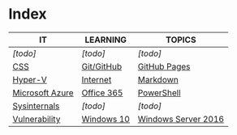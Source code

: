 # Index

|IT|LEARNING|TOPICS|
|----|---|---|
|*[todo]*|*[todo]*|*[todo]*|
|[CSS](web-pages)|[Git/GitHub](coding)|[GitHub Pages](web-pages)|
|[Hyper-V](ms-windows)|[Internet](cloud)|[Markdown](web-pages)|
|[Microsoft Azure](cloud)|[Office 365](cloud)|[PowerShell](coding)|
|[Sysinternals](ms-windows)|*[todo]*|*[todo]*|
|[Vulnerability](security)|[Windows 10](ms-windows)|[Windows Server 2016](ms-windows)|


	



    


